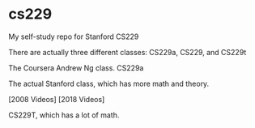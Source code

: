 # cs229

My self-study repo for Stanford CS229

There are actually three different classes: CS229a, CS229, and CS229t

The Coursera Andrew Ng class.  CS229a

The actual Stanford class, which has more math and theory.

[2008 Videos]
[2018 Videos]

CS229T, which has a lot of math.
